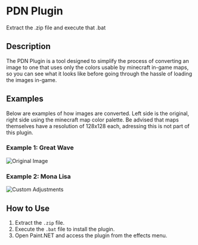 # PDN Plugin

Extract the .zip file and execute that .bat

## Description

The PDN Plugin is a tool designed to simplify the process of converting an image to one that uses only the colors usable by minecraft in-game maps, so you can see what it looks like before going through the hassle of loading the images in-game.

## Examples

Below are examples of how images are converted. Left side is the original, right side using the minecraft map color palette. Be advised that maps themselves have a resolution of 128x128 each, adressing this is not part of this plugin.

### Example 1: Great Wave
![Original Image](examples/01_great_wave.png)


### Example 2: Mona Lisa
![Custom Adjustments](examples/02_mona_lisa.png)

## How to Use

1. Extract the `.zip` file.
2. Execute the `.bat` file to install the plugin.
3. Open Paint.NET and access the plugin from the effects menu.